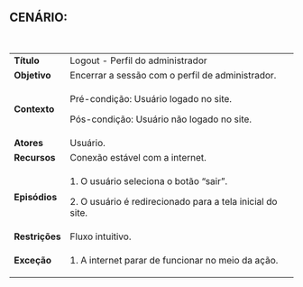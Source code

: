 ## CENÁRIO:
<br>

<table class="table table-striped border">
    <tr>
        <td>
            <b>Título</b>
        </td>
        <td>
            Logout - Perfil do administrador
        </td>
    </tr>
    <tr>
        <td>
            <b>Objetivo</b>
        </td>
        <td>
            Encerrar a sessão com o perfil de administrador.
        </td>
    </tr>
    <tr>
        <td>
            <b>Contexto</b>
        </td>
        <td>
            <p>Pré-condição: Usuário logado no site.</p>
            <p>Pós-condição: Usuário não logado no site.</p>
        </td>
    </tr>
    <tr>
        <td>
            <b>Atores</b>
        </td>
        <td>
            Usuário.
        </td>
    </tr>
    <tr>
        <td>
            <b>Recursos</b>
        </td>
        <td>
            Conexão estável com a internet.
        </td>
    </tr>
    <tr>
        <td>
            <b>Episódios</b>
        </td>
        <td>
            <p>1. O usuário seleciona o botão “sair”.</p>
            <p>2. O usuário é redirecionado para a tela inicial do site.</p>
        </td>
    </tr>
    <tr>
        <td>
            <b>Restrições</b>
        </td>
        <td>
            Fluxo intuitivo.
        </td>
    </tr>
    <tr>
        <td>
            <b>Exceção</b>
        </td>
        <td>
            <p>1. A internet parar de funcionar no meio da ação.</p> 
        </td>
    </tr>
</table>